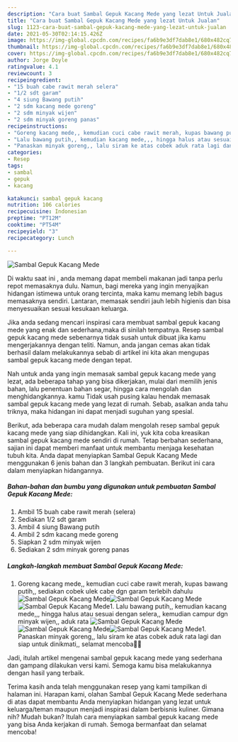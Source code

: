 ```yaml
---
description: "Cara buat Sambal Gepuk Kacang Mede yang lezat Untuk Jualan"
title: "Cara buat Sambal Gepuk Kacang Mede yang lezat Untuk Jualan"
slug: 1123-cara-buat-sambal-gepuk-kacang-mede-yang-lezat-untuk-jualan
date: 2021-05-30T02:14:15.426Z
image: https://img-global.cpcdn.com/recipes/fa6b9e3df7dab8e1/680x482cq70/sambal-gepuk-kacang-mede-foto-resep-utama.jpg
thumbnail: https://img-global.cpcdn.com/recipes/fa6b9e3df7dab8e1/680x482cq70/sambal-gepuk-kacang-mede-foto-resep-utama.jpg
cover: https://img-global.cpcdn.com/recipes/fa6b9e3df7dab8e1/680x482cq70/sambal-gepuk-kacang-mede-foto-resep-utama.jpg
author: Jorge Doyle
ratingvalue: 4.1
reviewcount: 3
recipeingredient:
- "15 buah cabe rawit merah selera"
- "1/2 sdt garam"
- "4 siung Bawang putih"
- "2 sdm kacang mede goreng"
- "2 sdm minyak wijen"
- "2 sdm minyak goreng panas"
recipeinstructions:
- "Goreng kacang mede,, kemudian cuci cabe rawit merah, kupas bawang putih,, sediakan cobek ulek cabe dgn garam terlebih dahulu"
- "Lalu bawang putih,, kemudian kacang mede,,, hingga halus atau sesuai dengan selera,, kemudian campur dgn minyak wijen,, aduk rata"
- "Panaskan minyak goreng,, lalu siram ke atas cobek aduk rata lagi dan siap untuk dinikmati,, selamat mencoba🙏😊"
categories:
- Resep
tags:
- sambal
- gepuk
- kacang

katakunci: sambal gepuk kacang 
nutrition: 106 calories
recipecuisine: Indonesian
preptime: "PT12M"
cooktime: "PT54M"
recipeyield: "3"
recipecategory: Lunch

---
```



![Sambal Gepuk Kacang Mede](https://img-global.cpcdn.com/recipes/fa6b9e3df7dab8e1/680x482cq70/sambal-gepuk-kacang-mede-foto-resep-utama.jpg)

Di waktu  saat ini , anda memang dapat membeli makanan jadi tanpa perlu repot memasaknya dulu. Namun, bagi mereka yang ingin menyajikan hidangan istimewa untuk orang tercinta, maka kamu memang lebih bagus memasaknya sendiri. Lantaran, memasak sendiri jauh lebih higienis dan bisa menyesuaikan sesuai kesukaan keluarga.

Jika anda sedang mencari inspirasi cara membuat sambal gepuk kacang mede yang enak dan sederhana,maka di sinilah tempatnya. Resep sambal gepuk kacang mede  sebenarnya tidak susah untuk dibuat jika kamu mengerjakannya dengan teliti. Namun, anda jangan cemas akan tidak berhasil dalam melakukannya 
sebab di artikel ini kita akan mengupas sambal gepuk kacang mede dengan tepat.  



Nah untuk anda yang ingin memasak sambal gepuk kacang mede yang lezat, ada beberapa tahap yang bisa dikerjakan, mulai dari memilih jenis bahan, lalu penentuan bahan segar, hingga cara mengolah dan menghidangkannya. kamu Tidak usah pusing kalau hendak memasak sambal gepuk kacang mede yang lezat di rumah. Sebab, asalkan anda  tahu triknya, maka hidangan ini dapat menjadi suguhan yang spesial.

Berikut, ada beberapa cara mudah dalam mengolah resep sambal gepuk kacang mede yang siap dihidangkan. Kali ini, yuk kita coba kreasikan sambal gepuk kacang mede sendiri di rumah. Tetap berbahan sederhana, sajian ini dapat memberi manfaat untuk membantu menjaga kesehatan tubuh kita. Anda dapat menyiapkan Sambal Gepuk Kacang Mede menggunakan 6 jenis bahan dan 3 langkah pembuatan. Berikut ini cara dalam menyiapkan hidangannya.

<!--inarticleads1-->

##### Bahan-bahan dan bumbu yang digunakan untuk pembuatan Sambal Gepuk Kacang Mede:

1. Ambil 15 buah cabe rawit merah (selera)
1. Sediakan 1/2 sdt garam
1. Ambil 4 siung Bawang putih
1. Ambil 2 sdm kacang mede goreng
1. Siapkan 2 sdm minyak wijen
1. Sediakan 2 sdm minyak goreng panas




<!--inarticleads2-->

##### Langkah-langkah membuat Sambal Gepuk Kacang Mede:

1. Goreng kacang mede,, kemudian cuci cabe rawit merah, kupas bawang putih,, sediakan cobek ulek cabe dgn garam terlebih dahulu
<img src="https://img-global.cpcdn.com/steps/2f1eb6e0470aaad8/160x128cq70/sambal-gepuk-kacang-mede-langkah-memasak-1-foto.jpg" alt="Sambal Gepuk Kacang Mede"><img src="https://img-global.cpcdn.com/steps/8643317bb3596655/160x128cq70/sambal-gepuk-kacang-mede-langkah-memasak-1-foto.jpg" alt="Sambal Gepuk Kacang Mede"><img src="https://img-global.cpcdn.com/steps/94de834d81385260/160x128cq70/sambal-gepuk-kacang-mede-langkah-memasak-1-foto.jpg" alt="Sambal Gepuk Kacang Mede">1. Lalu bawang putih,, kemudian kacang mede,,, hingga halus atau sesuai dengan selera,, kemudian campur dgn minyak wijen,, aduk rata
<img src="https://img-global.cpcdn.com/steps/44edc4a270af608c/160x128cq70/sambal-gepuk-kacang-mede-langkah-memasak-2-foto.jpg" alt="Sambal Gepuk Kacang Mede"><img src="https://img-global.cpcdn.com/steps/ae855151343fd796/160x128cq70/sambal-gepuk-kacang-mede-langkah-memasak-2-foto.jpg" alt="Sambal Gepuk Kacang Mede"><img src="https://img-global.cpcdn.com/steps/0363366f0d561f1b/160x128cq70/sambal-gepuk-kacang-mede-langkah-memasak-2-foto.jpg" alt="Sambal Gepuk Kacang Mede">1. Panaskan minyak goreng,, lalu siram ke atas cobek aduk rata lagi dan siap untuk dinikmati,, selamat mencoba🙏😊




Jadi, itulah artikel mengenai  sambal gepuk kacang mede  yang sederhana dan gampang dilakukan versi kami. Semoga kamu bisa melakukannya dengan hasil yang terbaik. 

Terima kasih anda telah menggunakan resep yang kami tampilkan di halaman ini. Harapan kami, olahan  Sambal Gepuk Kacang Mede sederhana di atas dapat membantu Anda menyiapkan hidangan yang lezat untuk keluarga/teman maupun menjadi inspirasi dalam berbisnis kuliner. Gimana nih? Mudah bukan? Itulah cara menyiapkan sambal gepuk kacang mede yang bisa Anda kerjakan di rumah. Semoga bermanfaat dan selamat mencoba!

